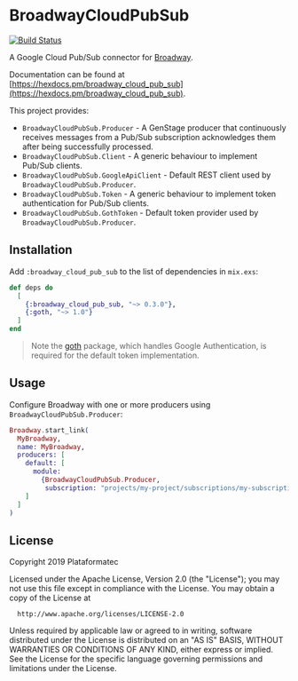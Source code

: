 # BroadwayCloudPubSub

[![Build Status](https://travis-ci.org/plataformatec/broadway_cloud_pub_sub.svg?branch=master)](https://travis-ci.org/plataformatec/broadway_cloud_pub_sub)

A Google Cloud Pub/Sub connector for [Broadway](https://github.com/plataformatec/broadway).

Documentation can be found at [https://hexdocs.pm/broadway_cloud_pub_sub](https://hexdocs.pm/broadway_cloud_pub_sub).

This project provides:

  * `BroadwayCloudPubSub.Producer` - A GenStage producer that continuously receives messages from
    a Pub/Sub subscription acknowledges them after being successfully processed.
  * `BroadwayCloudPubSub.Client` - A generic behaviour to implement Pub/Sub clients.
  * `BroadwayCloudPubSub.GoogleApiClient` - Default REST client used by `BroadwayCloudPubSub.Producer`.
  * `BroadwayCloudPubSub.Token` - A generic behaviour to implement token authentication for Pub/Sub clients.
  * `BroadwayCloudPubSub.GothToken` - Default token provider used by `BroadwayCloudPubSub.Producer`.


## Installation

Add `:broadway_cloud_pub_sub` to the list of dependencies in `mix.exs`:

```elixir
def deps do
  [
    {:broadway_cloud_pub_sub, "~> 0.3.0"},
    {:goth, "~> 1.0"}
  ]
end
```
> Note the [goth](https://hexdocs.pm/goth) package, which handles Google Authentication, is required for the default token implementation.

## Usage

Configure Broadway with one or more producers using `BroadwayCloudPubSub.Producer`:

```elixir
Broadway.start_link(
  MyBroadway,
  name: MyBroadway,
  producers: [
    default: [
      module:
        {BroadwayCloudPubSub.Producer,
         subscription: "projects/my-project/subscriptions/my-subscription"}
    ]
  ]
)
```

## License

Copyright 2019 Plataformatec

  Licensed under the Apache License, Version 2.0 (the "License");
  you may not use this file except in compliance with the License.
  You may obtain a copy of the License at

      http://www.apache.org/licenses/LICENSE-2.0

  Unless required by applicable law or agreed to in writing, software
  distributed under the License is distributed on an "AS IS" BASIS,
  WITHOUT WARRANTIES OR CONDITIONS OF ANY KIND, either express or implied.
  See the License for the specific language governing permissions and
  limitations under the License.
